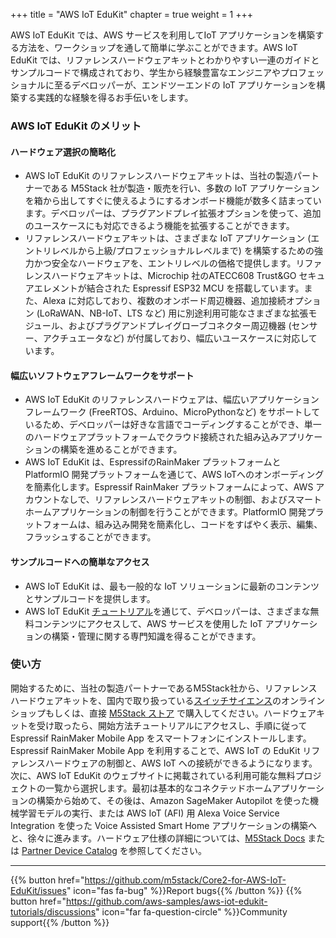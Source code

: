 +++
title = "AWS IoT EduKit"
chapter = true
weight = 1
+++

AWS IoT EduKit では、AWS サービスを利用してIoT アプリケーションを構築する方法を、ワークショップを通して簡単に学ぶことができます。AWS IoT EduKit では、リファレンスハードウェアキットとわかりやすい一連のガイドとサンプルコードで構成されており、学生から経験豊富なエンジニアやプロフェッショナルに至るデベロッパーが、エンドツーエンドの IoT アプリケーションを構築する実践的な経験を得るお手伝いをします。

### AWS IoT EduKit のメリット
#### ハードウェア選択の簡略化

- AWS IoT EduKit のリファレンスハードウェアキットは、当社の製造パートナーである M5Stack 社が製造・販売を行い、多数の IoT アプリケーションを箱から出してすぐに使えるようにするオンボード機能が数多く詰まっています。デベロッパーは、プラグアンドプレイ拡張オプションを使って、追加のユースケースにも対応できるよう機能を拡張することができます。
- リファレンスハードウェアキットは、さまざまな IoT アプリケーション (エントリレベルから上級/プロフェッショナルレベルまで) を構築するための強力かつ安全なハードウェアを、エントリレベルの価格で提供します。リファレンスハードウェアキットは、Microchip 社のATECC608 Trust&GO セキュアエレメントが結合された Espressif ESP32 MCU を搭載しています。また、Alexa に対応しており、複数のオンボード周辺機器、追加接続オプション (LoRaWAN、NB-IoT、LTS など) 用に別途利用可能なさまざまな拡張モジュール、およびプラグアンドプレイグローブコネクター周辺機器 (センサー、アクチュエータなど) が付属しており、幅広いユースケースに対応しています。

#### 幅広いソフトウェアフレームワークをサポート
- AWS IoT EduKit のリファレンスハードウェアは、幅広いアプリケーションフレームワーク (FreeRTOS、Arduino、MicroPythonなど) をサポートしているため、デベロッパーは好きな言語でコーディングすることができ、単一のハードウェアプラットフォームでクラウド接続された組み込みアプリケーションの構築を進めることができます。
- AWS IoT EduKit は、EspressifのRainMaker プラットフォームと PlatformIO 開発プラットフォームを通じて、AWS IoTへのオンボーディングを簡素化します。Espressif RainMaker プラットフォームによって、AWS アカウントなしで、リファレンスハードウェアキットの制御、およびスマートホームアプリケーションの制御を行うことができます。PlatformIO 開発プラットフォームは、組み込み開発を簡素化し、コードをすばやく表示、編集、フラッシュすることができます。

#### サンプルコードへの簡単なアクセス
- AWS IoT EduKit は、最も一般的な IoT ソリューションに最新のコンテンツとサンプルコードを提供します。
- AWS IoT EduKit [チュートリアル](/ja/getting-started.html)を通じて、デベロッパーは、さまざまな無料コンテンツにアクセスして、AWS サービスを使用した IoT アプリケーションの構築・管理に関する専門知識を得ることができます。

### 使い方
開始するために、当社の製造パートナーであるM5Stack社から、リファレンスハードウェアキットを、国内で取り扱っている[スイッチサイエンス](https://ssci.to/Core2_for_AWS)のオンラインショップもしくは、直接 [M5Stack ストア](https://m5stack.com/products/m5stack-core2-esp32-iot-development-kit-for-aws-iot-edukit) で購入してください。ハードウェアキットを受け取ったら、開始方法チュートリアルにアクセスし、手順に従って Espressif RainMaker Mobile App をスマートフォンにインストールします。Espressif RainMaker Mobile App を利用することで、AWS IoT の EduKit リファレンスハードウェアの制御と、AWS IoT への接続ができるようになります。次に、AWS IoT EduKit のウェブサイトに掲載されている利用可能な無料プロジェクトの一覧から選択します。最初は基本的なコネクテッドホームアプリケーションの構築から始めて、その後は、Amazon SageMaker Autopilot を使った機械学習モデルの実行、または AWS IoT (AFI) 用 Alexa Voice Service Integration を使った Voice Assisted Smart Home アプリケーションの構築へと、徐々に進みます。ハードウェア仕様の詳細については、[M5Stack Docs](https://docs.m5stack.com/#/en/core/core2_for_aws) または [Partner Device Catalog](https://devices.amazonaws.com/detail/a3G0h000007djMLEAY) を参照してください。

---
{{% button href="https://github.com/m5stack/Core2-for-AWS-IoT-EduKit/issues" icon="fas fa-bug" %}}Report bugs{{% /button %}} {{% button href="https://github.com/aws-samples/aws-iot-edukit-tutorials/discussions" icon="far fa-question-circle" %}}Community support{{% /button %}}
